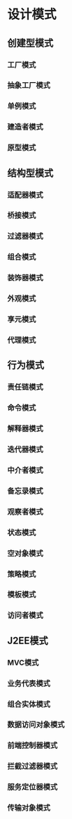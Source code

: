 # 设计模式



## 创建型模式

### 工厂模式



### 抽象工厂模式

### 单例模式

### 建造者模式

### 原型模式

## 结构型模式

### 适配器模式

### 桥接模式

### 过滤器模式

### 组合模式

### 装饰器模式

### 外观模式

### 享元模式

### 代理模式

## 行为模式

### 责任链模式

### 命令模式

### 解释器模式

### 迭代器模式

### 中介者模式

### 备忘录模式

### 观察者模式

### 状态模式

### 空对象模式

### 策略模式

### 模板模式

### 访问者模式

## J2EE模式

### MVC模式

### 业务代表模式

### 组合实体模式

### 数据访问对象模式

### 前端控制器模式

### 拦截过滤器模式

### 服务定位器模式

### 传输对象模式



















